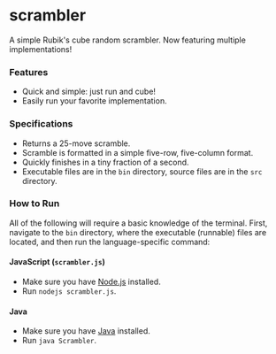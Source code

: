 # scrambler
A simple Rubik's cube random scrambler. Now featuring multiple implementations!

### Features
- Quick and simple: just run and cube!
- Easily run your favorite implementation.

### Specifications
- Returns a 25-move scramble.
- Scramble is formatted in a simple five-row, five-column format.
- Quickly finishes in a tiny fraction of a second.
- Executable files are in the `bin` directory, source files are in the `src` directory.

### How to Run
All of the following will require a basic knowledge of the terminal. First, navigate to the `bin` directory, where the executable (runnable) files are located, and then run the language-specific command:

#### JavaScript (`scrambler.js`)
- Make sure you have [Node.js](https://nodejs.org/en/) installed.
- Run `nodejs scrambler.js`.
#### Java
- Make sure you have [Java](http://java.com/en/download/installed8.jsp) installed.
- Run `java Scrambler`.
